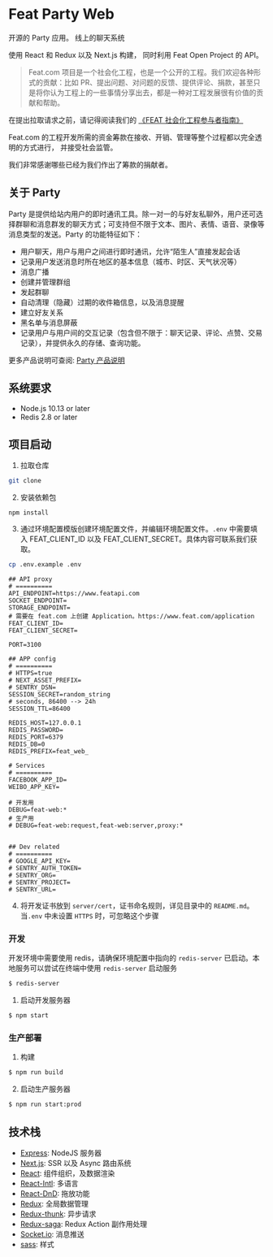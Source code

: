 # Feat Party Web

开源的 Party 应用。
线上的聊天系统

使用 React 和 Redux 以及 Next.js 构建， 同时利用 Feat Open Project 的 API。

> Feat.com 项目是一个社会化工程，也是一个公开的工程。我们欢迎各种形式的贡献：比如 PR、提出问题、对问题的反馈、提供评论、捐款，甚至只是将你认为工程上的一些事情分享出去，都是一种对工程发展很有价值的贡献和帮助。

在提出拉取请求之前，请记得阅读我们的 [《FEAT 社会化工程参与者指南》](http://new.featapi.com/category/guides/)

Feat.com 的工程开发所需的资金筹款在接收、开销、管理等整个过程都以完全透明的方式进行， 并接受社会监管。

我们非常感谢哪些已经为我们作出了筹款的捐献者。

## 关于 Party

Party 是提供给站内用户的即时通讯工具。除一对一的与好友私聊外，用户还可选择群聊和消息群发的聊天方式；可支持但不限于文本、图片、表情、语音、录像等消息类型的发送。Party 的功能特征如下：

- 用户聊天，用户与用户之间进行即时通讯，允许“陌生人”直接发起会话
- 记录用户发送消息时所在地区的基本信息（城市、时区、天气状况等）
- 消息广播
- 创建并管理群组
- 发起群聊
- 自动清理（隐藏）过期的收件箱信息，以及消息提醒
- 建立好友关系
- 黑名单与消息屏蔽
- 记录用户与用户间的交互记录（包含但不限于：聊天记录、评论、点赞、交易记录），并提供永久的存储、查询功能。

更多产品说明可查阅: [Party 产品说明](https://www.openwriter.com/dimzou-publication/224/228)

## 系统要求

- Node.js 10.13 or later
- Redis 2.8 or later

## 项目启动

1. 拉取仓库

```bash
git clone
```

2. 安装依赖包

```
npm install
```

3. 通过环境配置模版创建环境配置文件，并编辑环境配置文件。`.env` 中需要填入 FEAT_CLIENT_ID 以及 FEAT_CLIENT_SECRET。具体内容可联系我们获取。

```bash
cp .env.example .env
```

```
## API proxy
# ==========
API_ENDPOINT=https://www.featapi.com
SOCKET_ENDPOINT=
STORAGE_ENDPOINT=
# 需要在 feat.com 上创建 Application。https://www.feat.com/application
FEAT_CLIENT_ID=
FEAT_CLIENT_SECRET=

PORT=3100

## APP config
# ==========
# HTTPS=true
# NEXT_ASSET_PREFIX=
# SENTRY_DSN=
SESSION_SECRET=random_string
# seconds, 86400 --> 24h
SESSION_TTL=86400

REDIS_HOST=127.0.0.1
REDIS_PASSWORD=
REDIS_PORT=6379
REDIS_DB=0
REDIS_PREFIX=feat_web_

# Services
# ==========
FACEBOOK_APP_ID=
WEIBO_APP_KEY=

# 开发用
DEBUG=feat-web:*
# 生产用
# DEBUG=feat-web:request,feat-web:server,proxy:*


## Dev related
# ==========
# GOOGLE_API_KEY=
# SENTRY_AUTH_TOKEN=
# SENTRY_ORG=
# SENTRY_PROJECT=
# SENTRY_URL=
```

4. 将开发证书放到 `server/cert`，证书命名规则，详见目录中的 `README.md`。当`.env` 中未设置 `HTTPS` 时，可忽略这个步骤

### 开发

开发环境中需要使用 redis，请确保环境配置中指向的 `redis-server` 已启动。本地服务可以尝试在终端中使用 `redis-server` 启动服务

```bash
$ redis-server
```

1. 启动开发服务器

```bash
$ npm start
```

### 生产部署

1. 构建

```bash
$ npm run build
```

2. 启动生产服务器

```bash
$ npm run start:prod
```

## 技术栈

- [Express](https://expressjs.com/en/api.html): NodeJS 服务器
- [Next.js](https://nextjs.org/): SSR 以及 Async 路由系统
- [React](https://reactjs.org/): 组件组织，及数据渲染
- [React-Intl](https://formatjs.io/docs/react-intl/): 多语言
- [React-DnD](https://react-dnd.github.io/react-dnd/): 拖放功能
- [Redux](https://redux.js.org/): 全局数据管理
- [Redux-thunk](https://github.com/reduxjs/redux-thunk): 异步请求
- [Redux-saga](https://redux-saga.js.org/): Redux Action 副作用处理
- [Socket.io](https://socket.io/): 消息推送
- [sass](https://sass-lang.com/): 样式
